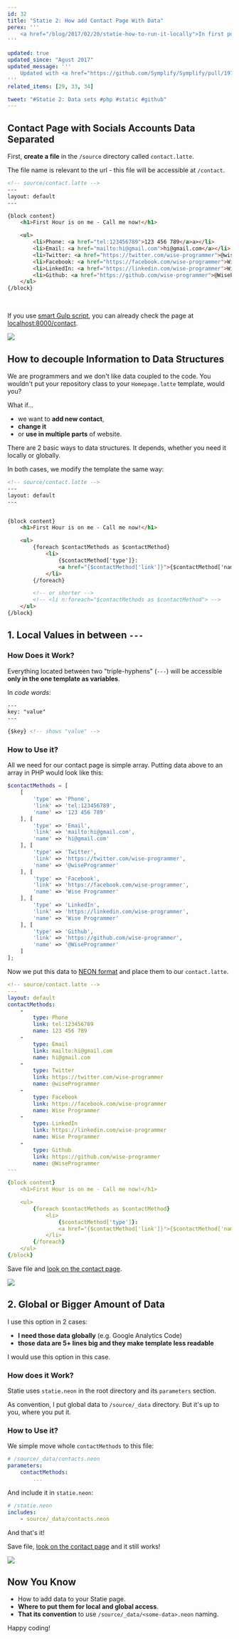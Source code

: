 ```yaml
---
id: 32
title: "Statie 2: How add Contact Page With Data"
perex: '''
    <a href="/blog/2017/02/20/statie-how-to-run-it-locally">In first post about Statie</a> you generated simple index with layout. Today we look on first semi-dynamic feature: <strong>data structures</strong>.
'''

updated: true
updated_since: "Agust 2017"
updated_message: '''
    Updated with <a href="https://github.com/Symplify/Symplify/pull/197">Statie 2.2</a> and <code>parameters</code> section in <code>statie.neon</code> config for loading global data.
'''
related_items: [29, 33, 34]

tweet: "#Statie 2: Data sets #php #static #github"
---
```


## Contact Page with Socials Accounts Data Separated

First, **create a file** in the `/source` directory called `contact.latte`.

The file name is relevant to the url - this file will be accessible at `/contact`.


```html
<!-- source/contact.latte -->
---
layout: default
---

{block content}
    <h1>First Hour is on me - Call me now!</h1>

    <ul>
        <li>Phone: <a href="tel:123456789">123 456 789</a>a></li>
        <li>Email: <a href="mailto:hi@gmail.com">hi@gmail.com</a></li>
        <li>Twitter: <a href="https://twitter.com/wise-programmer">@wiseProgrammer</a></li>
        <li>Facebook: <a href="https://facebook.com/wise-programmer">Wise Programmer</a></li>
        <li>LinkedIn: <a href="https://linkedin.com/wise-programmer">Wise Programmer</a></li>
        <li>Github: <a href="https://github.com/wise-programmer">@WiseProgrammer</a></li>
    </ul>
{/block}
```

<br>

If you use [smart Gulp script](/blog/2017/02/20/statie-how-to-run-it-locally#minitip-use-gulp-work-for-you), you can already check the page at [localhost:8000/contact](http://localhost:8000/contact).

<div class="text-center">
    <img src="/assets/images/posts/2017/statie-2/statie-contact.png" class="img-thumbnail">
</div>


## How to decouple Information to Data Structures

We are programmers and we don't like data coupled to the code. You wouldn't put your repository class to your `Homepage.latte` template, would you?

What if...

- we want to **add new contact**,
- **change it**
- or **use in multiple parts** of website.

There are 2 basic ways to data structures. It depends, whether you need it locally or globally.

In both cases, we modify the template the same way:



```html
<!-- source/contact.latte -->
---
layout: default
---


{block content}
    <h1>First Hour is on me - Call me now!</h1>

    <ul>
        {foreach $contactMethods as $contactMethod}
            <li>
                {$contactMethod['type']}:
                <a href="{$contactMethod['link']}">{$contactMethod['name']}</a>
            </li>
        {/foreach}

        <!-- or shorter -->
        <!-- <li n:foreach="$contactMethods as $contactMethod"> -->
    </ul>
{/block}
```

## 1. Local Values in between `---`

### How Does it Work?

Everything located between two "triple-hyphens" (`---`) will be accessible **only in the one template as variables**.

In *code words*:

```html
---
key: "value"
---

{$key} <!-- shows "value" -->
```

### How to Use it?

All we need for our contact page is simple array. Putting data above to an array in PHP would look like this:

```php
$contactMethods = [
    [
        'type' => 'Phone',
        'link' => 'tel:123456789',
        'name' => '123 456 789'
    ], [
        'type' => 'Email',
        'link' => 'mailto:hi@gmail.com',
        'name' => 'hi@gmail.com'
    ], [
        'type' => 'Twitter',
        'link' => 'https://twitter.com/wise-programmer',
        'name' => '@wiseProgrammer'
    ], [
        'type' => 'Facebook',
        'link' => 'https://facebook.com/wise-programmer',
        'name' => 'Wise Programmer'
    ], [
        'type' => 'LinkedIn',
        'link' => 'https://linkedin.com/wise-programmer',
        'name' => 'Wise Programmer'
    ], [
        'type' => 'Github',
        'link' => 'https://github.com/wise-programmer',
        'name' => '@WiseProgrammer'
    ]
];
```

Now we put this data to <a href="https://ne-on.org">NEON format</a> and place them to our `contact.latte`.


```yaml
<!-- source/contact.latte -->
---
layout: default
contactMethods:
    -
        type: Phone
        link: tel:123456789
        name: 123 456 789
    -
        type: Email
        link: mailto:hi@gmail.com
        name: hi@gmail.com
    -
        type: Twitter
        link: https://twitter.com/wise-programmer
        name: @wiseProgrammer
    -
        type: Facebook
        link: https://facebook.com/wise-programmer
        name: Wise Programmer
    -
        type: LinkedIn
        link: https://linkedin.com/wise-programmer
        name: Wise Programmer
    -
        type: Github
        link: https://github.com/wise-programmer
        name: @WiseProgrammer
---

{block content}
    <h1>First Hour is on me - Call me now!</h1>

    <ul>
        {foreach $contactMethods as $contactMethod}
            <li>
                {$contactMethod['type']}:
                <a href="{$contactMethod['link']}">{$contactMethod['name']}</a>
            </li>
        {/foreach}
    </ul>
{/block}
```

Save file and [look on the contact page](http://localhost:8000/contact).

<div class="text-center">
    <img src="/assets/images/posts/2017/statie-2/statie-contact.png" class="img-thumbnail">
</div>


## 2. Global or Bigger Amount of Data

I use this option in 2 cases:

- **I need those data globally** (e.g. Google Analytics Code)
- **those data are 5+ lines big and they make template less readable**

I would use this option in this case.

### How does it Work?

Statie uses `statie.neon` in the root directory and its `parameters` section.

As convention, I put global data to `/source/_data` directory. But it's up to you, where you put it.

### How to Use it?

We simple move whole `contactMethods` to this file:

```yaml
# /source/_data/contacts.neon
parameters:
    contactMethods:
        ...
```

And include it in `statie.neon`:

```yaml
# /statie.neon
includes:
    - source/_data/contacts.neon
```

And that's it!


Save file, [look on the contact page](http://localhost:8000/contact) and it still works!

<div class="text-center">
    <img src="/assets/images/posts/2017/statie-2/statie-contact.png" class="img-thumbnail">
</div>


## Now You Know

- How to add data to your Statie page.
- **Where to put them for local and global access**.
- **That its convention** to use `/source/_data/<some-data>.neon` naming.


Happy coding!

